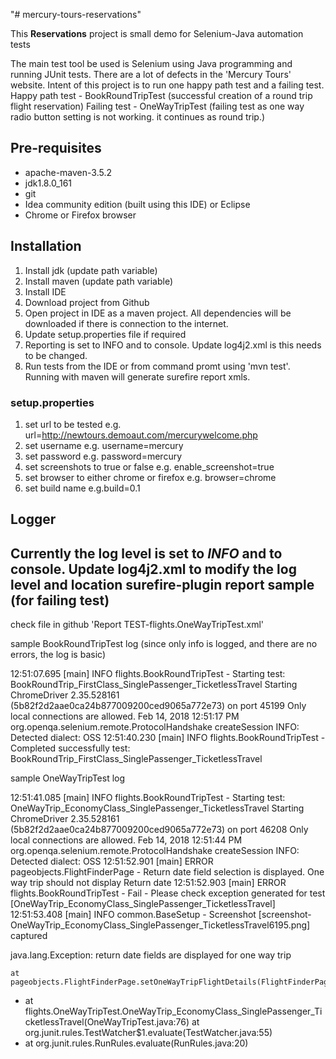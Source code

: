 "# mercury-tours-reservations" 

This **Reservations** project is small demo for Selenium-Java automation tests

The main test tool be used is Selenium using Java programming and running JUnit tests.
There are a lot of defects in the 'Mercury Tours' website. Intent of this project is to run one happy path test and a failing test.
Happy path test - BookRoundTripTest (successful creation of a round trip flight reservation)
Failing test - OneWayTripTest (failing test as one way radio button setting is not working. it continues as round trip.)

## Pre-requisites

* apache-maven-3.5.2
* jdk1.8.0_161
* git 
* Idea community edition (built using this IDE) or Eclipse
* Chrome or Firefox browser

## Installation

1. Install jdk (update path variable)
2. Install maven (update path variable)
3. Install IDE
4. Download project from Github
5. Open project in IDE as a maven project. All dependencies will be downloaded if there is connection to the internet.
6. Update setup.properties file if required
7. Reporting is set to INFO and to console. Update log4j2.xml is this needs to be changed.
8. Run tests from the IDE or from command promt using 'mvn test'. Running with maven will generate surefire report xmls.


### setup.properties ###

1. set url to be tested e.g. url=http://newtours.demoaut.com/mercurywelcome.php
2. set username e.g. username=mercury
3. set password e.g. password=mercury
4. set screenshots to true or false e.g. enable_screenshot=true
5. set browser to either chrome or firefox e.g. browser=chrome
6. set build name e.g.build=0.1


## Logger 

Currently the log level is set to *INFO* and to console. Update log4j2.xml to modify the log level and location
surefire-plugin report sample (for failing test)
-----------------------------------------------
check file in github 'Report TEST-flights.OneWayTripTest.xml'

sample BookRoundTripTest log (since only info is logged, and there are no errors, the log is basic)

12:51:07.695 [main] INFO  flights.BookRoundTripTest - Starting test: BookRoundTrip_FirstClass_SinglePassenger_TicketlessTravel
Starting ChromeDriver 2.35.528161 (5b82f2d2aae0ca24b877009200ced9065a772e73) on port 45199
Only local connections are allowed.
Feb 14, 2018 12:51:17 PM org.openqa.selenium.remote.ProtocolHandshake createSession
INFO: Detected dialect: OSS
12:51:40.230 [main] INFO  flights.BookRoundTripTest - Completed successfully test: BookRoundTrip_FirstClass_SinglePassenger_TicketlessTravel

sample OneWayTripTest log

12:51:41.085 [main] INFO  flights.BookRoundTripTest - Starting test: OneWayTrip_EconomyClass_SinglePassenger_TicketlessTravel
Starting ChromeDriver 2.35.528161 (5b82f2d2aae0ca24b877009200ced9065a772e73) on port 46208
Only local connections are allowed.
Feb 14, 2018 12:51:44 PM org.openqa.selenium.remote.ProtocolHandshake createSession
INFO: Detected dialect: OSS
12:51:52.901 [main] ERROR pageobjects.FlightFinderPage - Return date field selection is displayed. One way trip should not display Return date
12:51:52.903 [main] ERROR flights.BookRoundTripTest - Fail - Please check exception generated for test [OneWayTrip_EconomyClass_SinglePassenger_TicketlessTravel]
12:51:53.408 [main] INFO  common.BaseSetup - Screenshot [screenshot-OneWayTrip_EconomyClass_SinglePassenger_TicketlessTravel6195.png] captured

java.lang.Exception: return date fields are displayed for one way trip

	at pageobjects.FlightFinderPage.setOneWayTripFlightDetails(FlightFinderPage.java:203)
+	at flights.OneWayTripTest.OneWayTrip_EconomyClass_SinglePassenger_TicketlessTravel(OneWayTripTest.java:76)
	at org.junit.rules.TestWatcher$1.evaluate(TestWatcher.java:55)
+    at org.junit.rules.RunRules.evaluate(RunRules.java:20)